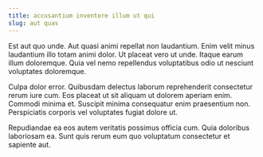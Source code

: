 ```yaml
---
title: accusantium inventore illum ut qui
slug: aut quas
---
```


Est aut quo unde. Aut quasi animi repellat non laudantium. Enim velit minus laudantium illo totam animi dolor. Ut placeat vero ut unde. Itaque earum illum doloremque. Quia vel nemo repellendus voluptatibus odio ut nesciunt voluptates doloremque.

Culpa dolor error. Quibusdam delectus laborum reprehenderit consectetur rerum iure cum. Eos placeat ut sit aliquam ut dolorem aperiam enim. Commodi minima et. Suscipit minima consequatur enim praesentium non. Perspiciatis corporis vel voluptates fugiat dolore ut.

Repudiandae ea eos autem veritatis possimus officia cum. Quia doloribus laboriosam ea. Sunt quis rerum eum quo voluptatum consectetur et sapiente aut.
